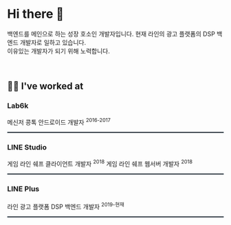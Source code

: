 # Hi there 👋

백엔드를 메인으로 하는 성장 호소인 개발자입니다. 현재 라인의 광고 플랫폼의 DSP 백엔드 개발자로 일하고 있습니다.  
이유있는 개발자가 되기 위해 노력합니다.

<br>

## 🧑‍💻 I've worked at

### Lab6k

메신저 콩톡 안드로이드 개발자 <sup>2016-2017</sup>

<hr style="border: solid 1px #6b7885;">

### LINE Studio

게임 라인 쉐프 클라이언트 개발자 <sup>2018</sup> 게임 라인 쉐프 웹서버 개발자 <sup>2018</sup>

<hr style="border: solid 1px #6b7885;">

### LINE Plus

라인 광고 플랫폼 DSP 백엔드 개발자 <sup>2019-현재</sup>

<hr style="border: solid 1px #6b7885;">
